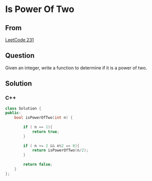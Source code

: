 # Is Power Of Two



## From 

 [LeetCode 231](https://leetcode.com/problems/power-of-two/description/)



## Question

Given an integer, write a function to determine if it is a power of two.




## Solution  



### C++

```c++
class Solution {
public:
    bool isPowerOfTwo(int n) {
        
        if ( n == 1){
            return true;
        }
        
        if ( n >= 2 && n%2 == 0){
            return isPowerOfTwo(n/2);
        }
        
        return false;
    }
};
```

